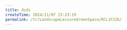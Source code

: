 ```yaml
---
title: dsds
createTime: 2024/11/07 23:23:19
permalink: /tr/LandscapeLeisureGreenSpace/RCL1F22b/
---
```

